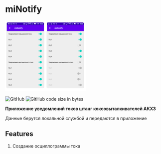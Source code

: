 # miNotify
<p>
    <img alt="logo" title="Logo" src="https://github.com/Exxuslee/miNotify/blob/master/miNotify.png">
</p>

![GitHub](https://img.shields.io/github/license/exxuslee/miNotify)
![GitHub code size in bytes](https://img.shields.io/github/languages/code-size/Exxuslee/miNotify)

**Приложение уведомлений токов штанг коксовыталкивателей АКХЗ**

Данные берутся локальной службой и передаются в приложение

## Features
1. Создание осциллограммы тока
